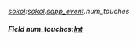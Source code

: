 _[sokol](../../modules/sokol/sokol-module.md):[sokol](../../modules/sokol/sokol-module.md).[sapp\_event](../../modules/sokol/sokol-sapp_event.md).num\_touches_
##### Field num\_touches:[Int](../../modules/wonkey/wonkey-types-int.md)
